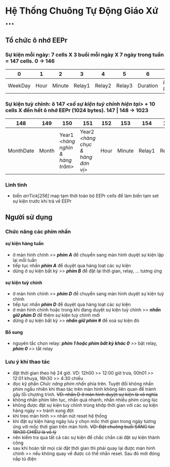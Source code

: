 # Hệ Thống Chuông Tự Động Giáo Xứ ...

## Tổ chức ô nhớ EEPr

### Sự kiện mỗi ngày: 7 cells  X  3 buổi mỗi ngày  X  7 ngày trong tuần  =  147 cells. 0 -> 146
| 0 | 1 | 2 | 3 | 4 | 5 | 6 | ... |
| - | - | - | - | - | - | - | --- |
| WeekDay | Hour | Minute | Relay1 | Relay2 | Relay3 | Duration | *lặp lại* |

### Sự kiện tuỳ chỉnh: ô 147 *<số sự kiện tuỳ chỉnh hiện tại>*  +  10 cells  X  đến hết ô nhớ EEPr (1024 bytes). 147 | 148 -> 1023
| 148 | 149 | 150 | 151 | 152 | 153 | 154 | 155 | 156 | 157 | ... |
| --- | --- | --- | --- | --- | --- | --- | --- | --- | --- | --- |
| MonthDate | Month | Year1 *<hàng nghìn & hàng trăm>* | Year2 *<hàng chục & hàng đơn vị>* | Hour | Minute | Relay1 | Relay2 | Relay3 | Duration | *lặp lại* |

### Linh tinh
- biến *arrTick[256]* map tạm thời toàn bộ EEPr cells để làm biến tạm set sự kiện trước khi trả về EEPr

## Người sử dụng
### Chức năng các phím nhấn
#### sự kiện hàng tuần
- ở màn hình chính >> ***phím A*** để chuyển sang màn hình duyệt sự kiện lặp lại mỗi tuần
- tiếp tục nhấn ***phím A*** để duyệt qua hàng loạt các sự kiện
- dừng ở sự kiện bất kỳ >> ***phím B*** để đặt lại thời gian, relay, ... tương ứng
#### sự kiện tuỳ chỉnh
- ở màn hình chính >> ***phím D*** để chuyển sang màn hình duyệt sự kiện tuỳ chỉnh
- tiếp tục nhấn ***phím D*** để duyệt qua hàng loạt các sự kiện
- ở màn hình chính hoặc trong khi đang duyệt sự kiện tuỳ chỉnh >> ***nhấn giữ phím D*** để thêm sự kiện tuỳ chỉnh mới
- dừng ở sự kiện bất kỳ >> ***nhấn giữ phím #*** để xoá sự kiện đó
#### Bổ sung
- nguyên tắc chọn relay: ***phím 1 hoặc phím bất kỳ khác 0*** >> bật relay, ***phím 0*** >> tắt relay

### Lưu ý khi thao tác
- đặt thời gian theo hệ 24 giờ. VD: 12h00 >> 12:00 giờ trưa, 00h01 >> 12:01 khuya, 16h30 >> 4:30 chiều
- đọc kỹ phần *Chức năng phím nhấn* phía trên. Tuyệt đối không nhấn phím ngẫu nhiên khi thao tác trên màn hình không liên quan để tránh gây lỗi chương trình. ~~VD: nhấn D ở màn hình duyệt sự kiện là vô nghĩa~~
- không nhấn phím liên tục, nhấn quá nhanh, nhấn nhiều phím cùng lúc
- không được đặt sự kiện tuỳ chỉnh trùng khớp thời gian với các sự kiện hàng ngày >> tránh xung đột
- khi treo màn hình >> nhấn nút reset hệ thống
- khi đặt sự kiện hàng ngày lưu ý chọn mốc thời gian trong ngày tương ứng với mốc thời gian trên màn hình. ~~VD: Đặt chuông buổi SÁNG lúc 16h30 CHIỀU là vô lý~~
- nên kiểm tra qua tất cả các sự kiện để chắc chắn cài đặt sự kiện thành công
- sau khi hoàn tất mọi cài đặt thời gian thì phải quay lại được màn hình chính >> nếu không quay về được có thể nhấn reset. Sau đó mới đóng nắp tủ điện